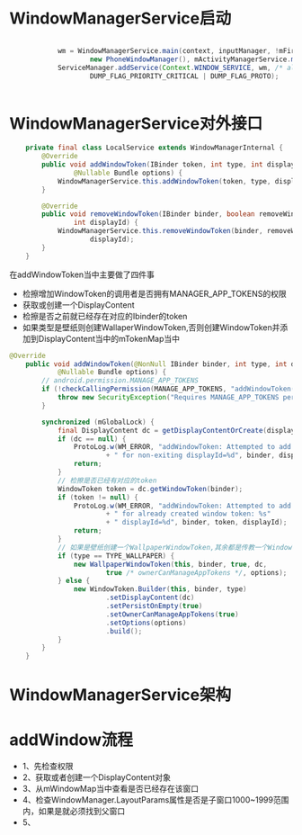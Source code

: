 # WindowManagerService启动

```java

            wm = WindowManagerService.main(context, inputManager, !mFirstBoot, mOnlyCore,
                    new PhoneWindowManager(), mActivityManagerService.mActivityTaskManager);
            ServiceManager.addService(Context.WINDOW_SERVICE, wm, /* allowIsolated= */ false,
                    DUMP_FLAG_PRIORITY_CRITICAL | DUMP_FLAG_PROTO);
                    
```


# WindowManagerService对外接口

```java
    private final class LocalService extends WindowManagerInternal {
        @Override
        public void addWindowToken(IBinder token, int type, int displayId,
                @Nullable Bundle options) {
            WindowManagerService.this.addWindowToken(token, type, displayId, options);
        }

        @Override
        public void removeWindowToken(IBinder binder, boolean removeWindows, boolean animateExit,
                int displayId) {
            WindowManagerService.this.removeWindowToken(binder, removeWindows, animateExit,
                    displayId);
        }
    }

```
在addWindowToken当中主要做了四件事
* 检擦增加WindowToken的调用者是否拥有MANAGER_APP_TOKENS的权限
* 获取或创建一个DisplayContent
* 检擦是否之前就已经存在对应的Ibinder的token
* 如果类型是壁纸则创建WallaperWindowToken,否则创建WindowToken并添加到DisplayContent当中的mTokenMap当中
```java
@Override
    public void addWindowToken(@NonNull IBinder binder, int type, int displayId,
            @Nullable Bundle options) {
        // android.permission.MANAGE_APP_TOKENS
        if (!checkCallingPermission(MANAGE_APP_TOKENS, "addWindowToken()")) {
            throw new SecurityException("Requires MANAGE_APP_TOKENS permission");
        }

        synchronized (mGlobalLock) {
            final DisplayContent dc = getDisplayContentOrCreate(displayId, null /* token */);
            if (dc == null) {
                ProtoLog.w(WM_ERROR, "addWindowToken: Attempted to add token: %s"
                        + " for non-exiting displayId=%d", binder, displayId);
                return;
            }
            // 检擦是否已经有对应的token
            WindowToken token = dc.getWindowToken(binder);
            if (token != null) {
                ProtoLog.w(WM_ERROR, "addWindowToken: Attempted to add binder token: %s"
                        + " for already created window token: %s"
                        + " displayId=%d", binder, token, displayId);
                return;
            }
            // 如果是壁纸创建一个WallpaperWindowToken,其余都是传教一个WindowToken
            if (type == TYPE_WALLPAPER) {
                new WallpaperWindowToken(this, binder, true, dc,
                        true /* ownerCanManageAppTokens */, options);
            } else {
                new WindowToken.Builder(this, binder, type)
                        .setDisplayContent(dc)
                        .setPersistOnEmpty(true)
                        .setOwnerCanManageAppTokens(true)
                        .setOptions(options)
                        .build();
            }
        }
    }
```

# WindowManagerService架构

<!-- ![图片1](./UML/IMG_1996.PNG "Title") -->
# addWindow流程

* 1、先检查权限
* 2、获取或者创建一个DisplayContent对象
* 3、从mWindowMap当中查看是否已经存在该窗口
* 4、检查WindowManager.LayoutParams属性是否是子窗口1000~1999范围内，如果是就必须找到父窗口
* 5、

<!-- <img src="" width="20%"> -->


